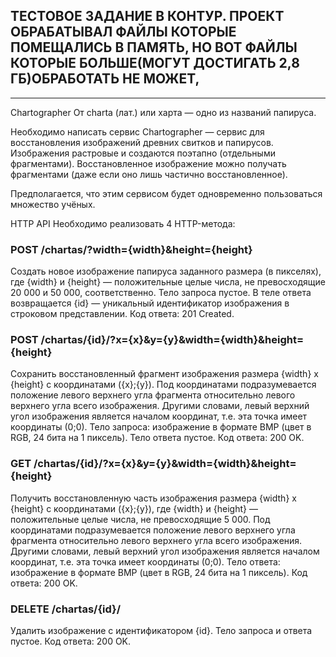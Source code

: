 ## ТЕСТОВОЕ ЗАДАНИЕ В КОНТУР. ПРОЕКТ ОБРАБАТЫВАЛ ФАЙЛЫ КОТОРЫЕ ПОМЕЩАЛИСЬ В ПАМЯТЬ, НО ВОТ ФАЙЛЫ КОТОРЫЕ БОЛЬШЕ(МОГУТ ДОСТИГАТЬ 2,8 ГБ)ОБРАБОТАТЬ НЕ МОЖЕТ,
**********************************************************************************
Chartographer
От charta (лат.) или харта — одно из названий папируса.

Необходимо написать сервис Chartographer — сервис для восстановления изображений древних свитков и папирусов. Изображения растровые и создаются поэтапно (отдельными фрагментами). Восстановленное изображение можно получать фрагментами (даже если оно лишь частично восстановленное).

Предполагается, что этим сервисом будет одновременно пользоваться множество учёных.

HTTP API
Необходимо реализовать 4 HTTP-метода:

### POST /chartas/?width={width}&height={height}
Создать новое изображение папируса заданного размера (в пикселях), где {width} и {height} — положительные целые числа, не превосходящие 20 000 и 50 000, соответственно.
Тело запроса пустое.
В теле ответа возвращается {id} — уникальный идентификатор изображения в строковом представлении.
Код ответа: 201 Created.

### POST /chartas/{id}/?x={x}&y={y}&width={width}&height={height}
Сохранить восстановленный фрагмент изображения размера {width} x {height} с координатами ({x};{y}). Под координатами подразумевается положение левого верхнего угла фрагмента относительно левого верхнего угла всего изображения. Другими словами, левый верхний угол изображения является началом координат, т.е. эта точка имеет координаты (0;0).
Тело запроса: изображение в формате BMP (цвет в RGB, 24 бита на 1 пиксель).
Тело ответа пустое.
Код ответа: 200 OK.

### GET /chartas/{id}/?x={x}&y={y}&width={width}&height={height}
Получить восстановленную часть изображения размера {width} x {height} с координатами ({x};{y}), где {width} и {height} — положительные целые числа, не превосходящие 5 000. Под координатами подразумевается положение левого верхнего угла фрагмента относительно левого верхнего угла всего изображения. Другими словами, левый верхний угол изображения является началом координат, т.е. эта точка имеет координаты (0;0).
Тело ответа: изображение в формате BMP (цвет в RGB, 24 бита на 1 пиксель).
Код ответа: 200 OK.

### DELETE /chartas/{id}/
Удалить изображение с идентификатором {id}.
Тело запроса и ответа пустое.
Код ответа: 200 OK.
